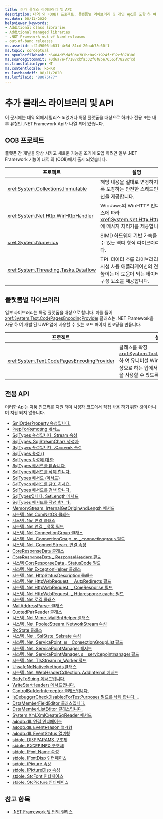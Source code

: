 ```yaml
---
title: 추가 클래스 라이브러리 및 API
description: 대역 외 (OOB) 프로젝트, 플랫폼별 라이브러리 및 개인 Api를 포함 하 여 .NET의 추가 클래스 라이브러리 및 Api를 살펴보세요.
ms.date: 08/11/2020
helpviewer_keywords:
- Additional class libraries
- Additional managed libraries
- .NET Framework out-of-band releases
- out-of-band releases
ms.assetid: cf2d9006-b631-4e5d-81cd-20aab78c60f1
ms.topic: conceptual
ms.openlocfilehash: c6404df5d4f0be381bc0a9c1924fcf82cf078306
ms.sourcegitcommit: 70d6a7e4f7187cbfa332f0f8be76566f7828cfcd
ms.translationtype: MT
ms.contentlocale: ko-KR
ms.lasthandoff: 08/11/2020
ms.locfileid: "88075477"
---
```

# <a name="additional-class-libraries-and-apis"></a>추가 클래스 라이브러리 및 API

이 문서에는 대역 외에서 릴리스 되었거나 특정 플랫폼을 대상으로 하거나 전용 또는 내부 유형인 .NET Framework Api가 나열 되어 있습니다.

## <a name="oob-projects"></a>OOB 프로젝트

플랫폼 간 개발을 향상 시키고 새로운 기능을 조기에 도입 하려면 일부 .NET Framework 기능이 대역 외 (OOB)에서 출시 되었습니다.

| 프로젝트 | 설명 |  
| ------- | ----------- |  
| <xref:System.Collections.Immutable> | 해당 내용을 절대로 변경하지 않도록 보장하는 안전한 스레드인 컬렉션을 제공합니다. |
| <xref:System.Net.Http.WinHttpHandler> | Windows의 WinHTTP 인터페이스에 따라 <xref:System.Net.Http.HttpClient> 에 메시지 처리기를 제공합니다. |
| <xref:System.Numerics> | SIMD 하드웨어 기반 가속을 활용할 수 있는 벡터 형식 라이브러리입니다.|
| <xref:System.Threading.Tasks.Dataflow> | TPL 데이터 흐름 라이브러리는 동시성 사용 애플리케이션의 견고성을 높이는 데 도움이 되는 데이터 흐름 구성 요소를 제공합니다. |  

## <a name="platform-specific-libraries"></a>플랫폼별 라이브러리

일부 라이브러리는 특정 플랫폼을 대상으로 합니다. 예를 들어 <xref:System.Text.CodePagesEncodingProvider> 클래스는 .NET Framework을 사용 하 여 개발 된 UWP 앱에 사용할 수 있는 코드 페이지 인코딩을 만듭니다.
  
| 프로젝트 | 설명 |  
| ------- | ----------- |  
| <xref:System.Text.CodePagesEncodingProvider> | 클래스를 확장 <xref:System.Text.EncodingProvider> 하 여 유니버설 Windows 플랫폼를 대상으로 하는 앱에서 코드 페이지 인코딩을 사용할 수 있도록 합니다. |  
  
## <a name="private-apis"></a>전용 API  

이러한 Api는 제품 인프라를 지원 하며 사용자 코드에서 직접 사용 하기 위한 것이 아니며 지원 되지 않습니다.  
  
* [SmiOrderProperty 속성입니다.](microsoft.sqlserver.server.smiorderproperty.item.md)
* [PrepForRemoting 메서드](system.exception.prepforremoting.md)
* [SqlTypes 속성입니다. Stream 속성](system.data.sqltypes.sqlchars.stream.md)
* [SqlTypes. SqlStreamChars 생성자](system.data.sqltypes.sqlstreamchars.-ctor.md)
* [SqlTypes 속성입니다. .Canseek 속성](system.data.sqltypes.sqlstreamchars.canseek.md)
* [SqlTypes 속성 ()](system.data.sqltypes.sqlstreamchars.isnull.md)
* [SqlTypes 속성에 대 한](system.data.sqltypes.sqlstreamchars.length.md)
* [SqlTypes 메서드를 닫습니다.](system.data.sqltypes.sqlstreamchars.close.md)
* [SqlTypes 메서드를 삭제 합니다.](system.data.sqltypes.sqlstreamchars.dispose.md)
* [SqlTypes 메서드 (메서드)](system.data.sqltypes.sqlstreamchars.flush.md)
* [SqlTypes 메서드를 참조 하세요.](system.data.sqltypes.sqlstreamchars.read.md)
* [SqlTypes 메서드를 검색 합니다.](system.data.sqltypes.sqlstreamchars.seek.md)
* [SqlTypes입니다. SetLength 메서드](system.data.sqltypes.sqlstreamchars.setlength.md)
* [SqlTypes 메서드를 작성 합니다.](system.data.sqltypes.sqlstreamchars.write.md)
* [MemoryStream. InternalGetOriginAndLength 메서드](system.io.memorystream.internalgetoriginandlength.md)
* [시스템 .Net ComNetOS 클래스](system.net.comnetos.md)
* [시스템 .Net 연결 클래스](connection.md)
* [시스템 .Net 연결 \_ 목록 필드](m_writelist.md)
* [시스템 .Net ConnectionGroup 클래스](connectiongroup.md)
* [시스템 .Net. ConnectionGroup. m \_ connectiongroup 필드](m_connectionlist.md)
* [시스템 .Net. ConnectStream. 연결 속성](system.net.connectstream.connection.md)
* [CoreResponseData 클래스](coreresponsedata.md)
* [CoreResponseData \_ ResponseHeaders 필드](coreresponsedata_m_responseheaders.md)
* [시스템 CoreResponseData \_ StatusCode 필드](coreresponsedata_m_statuscode.md)
* [시스템 .Net ExceptionHelper 클래스](system.net.exceptionhelper.md)
* [시스템 .Net. HttpStatusDescription 클래스](system.net.httpstatusdescription.md)
* [시스템 .Net HttpWebRequest. \_ AutoRedirects 필드](_autoredirects.md)
* [시스템 .Net HttpWebRequest. \_ CoreResponse 필드](httpwebrequest__coreresponse.md)
* [시스템 .Net HttpWebRequest. \_ Httpresponse.cache 필드](_httpresponse.md)
* [시스템 .Net 로깅 클래스](system.net.logging.md)
* [MailAddressParser 클래스](system.net.mail.mailaddressparser.md)
* [QuotedPairReader 클래스](system.net.mail.quotedpairreader.md)
* [시스템 .Net Mime. MailBnfHelper 클래스](system.net.mime.mailbnfhelper.md)
* [시스템 .Net. PooledStream. NetworkStream 속성](system.net.pooledstream.networkstream.md)
* [RtcState 클래스](system.net.rtcstate.md)
* [시스템 .Net.. SslState. Sslstate 속성](system.net.security.sslstate.sslprotocol.md)
* [시스템 .Net. ServicePoint. m \_ ConnectionGroupList 필드](m_connectiongrouplist.md)
* [시스템 .Net. ServicePointManager 메서드](system.net.servicepointmanager.closeconnectiongroups.md)
* [시스템 .Net. ServicePointManager. s \_ servicepointmanager 필드](s_servicepointtable.md)
* [시스템 .Net. TlsStream m_Worker 필드](system.net.tlsstream.m_worker.md)
* [UnsafeNclNativeMethods 클래스](system.net.unsafenclnativemethods.md)
* [시스템 .Net. WebHeaderCollection. AddInternal 메서드](system.net.webheadercollection.addinternal.md)
* [BodyToString 메서드입니다.](system.servicemodel.channels.message.bodytostring.md)
* [WriteStartHeaders 메서드입니다.](system.servicemodel.channels.message.writestartheaders.md)
* [ControlBuilderInterceptor 클래스입니다.](controlbuilderinterceptor-class.md)
* [IsDebuggerCheckDisabledForTestPurposes 필드를 삭제 합니다. \_](s-isdebuggercheckdisabledfortestpurposes-field.md)
* [DataMemberFieldEditor 클래스입니다.](datamemberfieldeditor-class.md)
* [DataMemberListEditor 클래스입니다.](datamemberlisteditor-class.md)
* [System.Xml.XmlCreateSqlReader 메서드](system.xml.xmlreader.createsqlreader.md)
* [adodb.dll. 연결 인터페이스](adodb.connection.md)
* [adodb.dll. EventReason 열거형](adodb.eventreasonenum.md)
* [adodb.dll. EventStatus 열거형](adodb.eventstatusenum.md)
* [stdole. DISPPARAMS 구조체](stdole.dispparams.md)
* [stdole. EXCEPINFO 구조체](stdole.excepinfo.md)
* [stdole. IFont.Name 속성](stdole.ifont.name.md)
* [stdole. IFontDisp 인터페이스](stdole.ifontdisp.md)
* [stdole. IPicture 속성](stdole.ipicture.handle.md)
* [stdole. IPictureDisp 속성](stdole.ipicturedisp.handle.md)
* [stdole. StdFont 인터페이스](stdole.stdfont.md)
* [stdole. StdPicture 인터페이스](stdole.stdpicture.md)
  
## <a name="see-also"></a>참고 항목

* [.NET Framework 및 번외 릴리스](../get-started/the-net-framework-and-out-of-band-releases.md)
